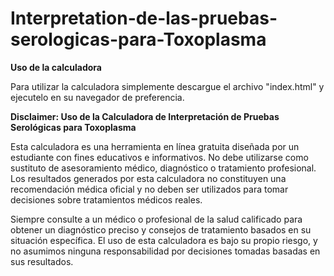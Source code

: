 # Interpretation-de-las-pruebas-serologicas-para-Toxoplasma

**Uso de la calculadora**

Para utilizar la calculadora simplemente descargue el archivo "index.html" y ejecutelo en su navegador de preferencia.

**Disclaimer: Uso de la Calculadora de Interpretación de Pruebas Serológicas para Toxoplasma**

Esta calculadora es una herramienta en línea gratuita diseñada por un estudiante con fines educativos e informativos. No debe utilizarse como sustituto de asesoramiento médico, diagnóstico o tratamiento profesional. Los resultados generados por esta calculadora no constituyen una recomendación médica oficial y no deben ser utilizados para tomar decisiones sobre tratamientos médicos reales. 

Siempre consulte a un médico o profesional de la salud calificado para obtener un diagnóstico preciso y consejos de tratamiento basados en su situación específica. El uso de esta calculadora es bajo su propio riesgo, y no asumimos ninguna responsabilidad por decisiones tomadas basadas en sus resultados.

